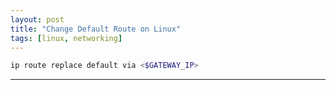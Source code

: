 ```yaml
---
layout: post
title: "Change Default Route on Linux"
tags: [linux, networking]
---
```


```bash
ip route replace default via <$GATEWAY_IP>
```

---
